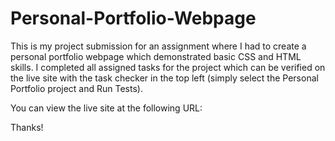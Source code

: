 # Personal-Portfolio-Webpage
This is my project submission for an assignment where I had to create a personal portfolio webpage which demonstrated basic CSS and HTML skills. I completed all assigned tasks for the project which can be verified on the live site with the task checker in the top left (simply select the Personal Portfolio project and Run Tests).

You can view the live site at the following URL:

Thanks!
